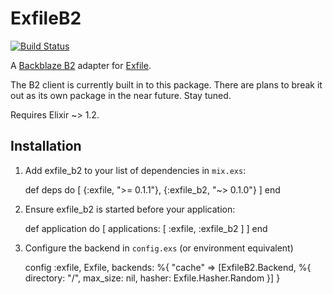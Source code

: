 # ExfileB2

[![Build Status](https://travis-ci.org/keichan34/exfile-b2.svg?branch=master)](https://travis-ci.org/keichan34/exfile-b2)

A [Backblaze B2](https://www.backblaze.com/b2/cloud-storage.html) adapter for [Exfile](https://github.com/keichan34/exfile).

The B2 client is currently built in to this package. There are plans to break it out as its own
package in the near future. Stay tuned.

Requires Elixir ~> 1.2.

## Installation

  1. Add exfile_b2 to your list of dependencies in `mix.exs`:

        def deps do
          [
            {:exfile, ">= 0.1.1"},
            {:exfile_b2, "~> 0.1.0"}
          ]
        end

  2. Ensure exfile_b2 is started before your application:

        def application do
          [
            applications: [
              :exfile,
              :exfile_b2
            ]
          ]
        end

  3. Configure the backend in `config.exs` (or environment equivalent)

        config :exfile, Exfile,
          backends: %{
            "cache" => [ExfileB2.Backend, %{
              directory: "/",
              max_size: nil,
              hasher: Exfile.Hasher.Random
            }]
          }
